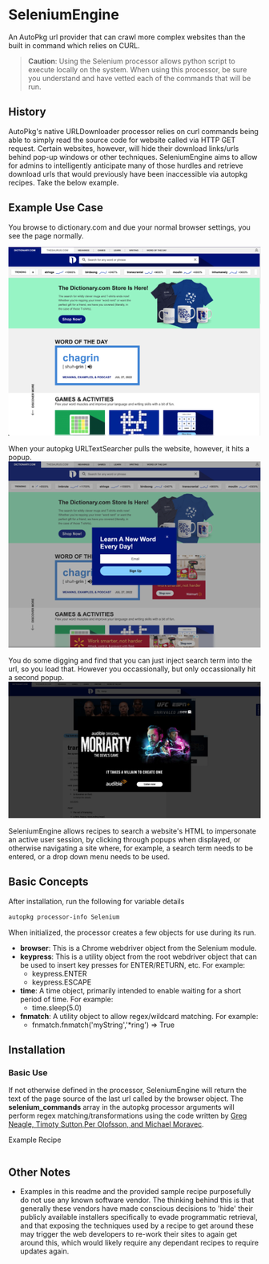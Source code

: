 # SeleniumEngine
An AutoPkg url provider that can crawl more complex websites than the built in command which relies on CURL.
&nbsp;
> **Caution**: Using the Selenium processor allows python script to execute locally on the system.  When using this processor, be sure you understand and have vetted each of the commands that will be run.

## History
AutoPkg's native URLDownloader processor relies on curl commands being able to simply read the source code for website called via HTTP GET request. Certain websites, however, will hide their download links/urls behind pop-up windows or other techniques. SeleniumEngine aims to allow for admins to intelligently anticipate many of those hurdles and retrieve download urls that would previously have been inaccessible via autopkg recipes. Take the below example.
&nbsp;

## Example Use Case
You browse to dictionary.com and due your normal browser settings, you see the page normally.

![normal-site](docs/images/site.png)

When your autopkg URLTextSearcher pulls the website, however, it hits a popup.
![site-with-popup-displayed-on-load](/docs/images/site-with-popup-on-entry.png)

You do some digging and find that you can just inject search term into the url, so you load that. However you occassionally, but only occassionally hit a second popup.
![site-with-popup](/docs/images/site-with-popup.png)

SeleniumEngine allows recipes to search a website's HTML to impersonate an active user session, by clicking through popups when displayed, or otherwise navigating a site where, for example, a search term needs to be entered, or a drop down menu needs to be used.

## Basic Concepts
After installation, run the following for variable details
```bash
autopkg processor-info Selenium
```
When initialized, the processor creates a few objects for use during its run.
- **browser**: This is a Chrome webdriver object from the Selenium module.
- **keypress**: This is a utility object from the root webdriver object that can be used to insert key presses for ENTER/RETURN, etc. For example:
	* keypress.ENTER
	* keypress.ESCAPE
- **time**: A time object, primarily intended to enable waiting for a short period of time. For example:
	* time.sleep(5.0)
- **fnmatch**: A utility object to allow regex/wildcard matching. For example:
	* fnmatch.fnmatch('myString','*ring') => True

## Installation
### Basic Use

If not otherwise defined in the processor, SeleniumEngine will return the text of the page source of the last url called by the browser object. The **selenium_commands** array in the autopkg processor arguments will perform regex matching/transformations using the code written by [Greg Neagle, Timoty Sutton,Per Olofsson, and Michael Moravec](https://github.com/autopkg/autopkg/wiki/Processor-URLTextSearcher).

Example Recipe
```python:selenium-sample.recipe

```

## Other Notes
- Examples in this readme and the provided sample recipe purposefully do not use any known software vendor. The thinking behind this is that generally these vendors have made conscious decisions to 'hide' their publicly available installers specifically to evade programmatic retrieval, and that exposing the techniques used by a recipe to get around these may trigger the web developers to re-work their sites to again get around this, which would likely require any dependant recipes to require updates again.